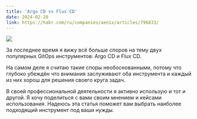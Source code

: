 ```yaml
---
title: 'Argo CD vs Flux CD'
date: 2024-02-28
link: https://habr.com/ru/companies/aenix/articles/796833/
---
```


![](https://habrastorage.org/r/w780/webt/2f/20/1d/2f201dtcplnmaf7_fqziicb7m2w.jpeg)

За последнее время я вижу всё больше споров на тему двух популярных GitOps инструментов: Argo CD и Flux CD.

На самом деле я считаю такие споры необоснованными, потому что глубоко убеждён что внимания заслуживают оба инструмента и каждый из них хорош для решения своего круга задач.

В своей профессиональной деятельности я активно использую и тот и другой. Я хочу поделиться с вами своим мнением и кейсами использования. Надеюсь эта статья поможет вам выбрать наиболее подходящий инструмент под ваши нужды.

<!--more-->
